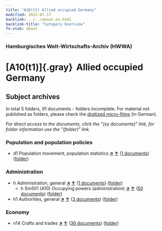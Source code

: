 ```yaml
---
title: "A10(t1) Allied occupied Germany"
modified: 2022-07-17
backlink: ../../about.en.html
backlink-title: "Category Overview"
fn-stub: about
---
```


### Hamburgisches Welt-Wirtschafts-Archiv (HWWA)

# [A10(t1)]{.gray}&#8201; Allied occupied Germany&#160; 







## Subject archives







In total 5 folders, 91 documents - folders incomplete.
For material not published as folders, please check the [digitized micro-films](/film/h1_sh.de.html) (in German).

_For direct access to the documents, click the "(xy documents)" link, for folder information use the "(folder)" link._



### Population and population policies

- d1 Population movement, population statistics [**&nearr;**](../../../subject/i/144222/about.en.html "Population movement, population statistics (all over the world)") [**&uarr;**](../../../subject/about.en.html#d1 "Subject category system") (<a href="https://pm20.zbw.eu/iiifview/folder/sh/187230,144222" title="about: Allied occupied Germany : Population movement, population statistics" target="_blank">1 documents</a>) ([folder](../../../../folder/sh/1872xx/187230/1442xx/144222/about.en.html))

### Administration

- h Administration, general [**&nearr;**](../../../subject/i/144659/about.en.html "Administration, general (all over the world)") [**&uarr;**](../../../subject/about.en.html#h "Subject category system") (<a href="https://pm20.zbw.eu/iiifview/folder/sh/187230,144659" title="about: Allied occupied Germany : Administration, general" target="_blank">1 documents</a>) ([folder](../../../../folder/sh/1872xx/187230/1446xx/144659/about.en.html))
  - h Sm501 (A10) Occupying powers (administration) [**&nearr;**](../../../subject/i/205741/about.en.html "Occupying powers (administration) (all over the world)") [**&uarr;**](../../../subject/about.en.html#h_Sm501_(A10) "Subject category system") (<a href="https://pm20.zbw.eu/iiifview/folder/sh/187230,205741" title="about: Allied occupied Germany : Occupying powers (administration)" target="_blank">50 documents</a>) ([folder](../../../../folder/sh/1872xx/187230/2057xx/205741/about.en.html))
- h1 Authorities, general [**&nearr;**](../../../subject/i/144660/about.en.html "Authorities, general (all over the world)") [**&uarr;**](../../../subject/about.en.html#h1 "Subject category system") (<a href="https://pm20.zbw.eu/iiifview/folder/sh/187230,144660" title="about: Allied occupied Germany : Authorities, general" target="_blank">3 documents</a>) ([folder](../../../../folder/sh/1872xx/187230/1446xx/144660/about.en.html))

### Economy

- n14 Crafts and trades [**&nearr;**](../../../subject/i/145135/about.en.html "Crafts and trades (all over the world)") [**&uarr;**](../../../subject/about.en.html#n14 "Subject category system") (<a href="https://pm20.zbw.eu/iiifview/folder/sh/187230,145135" title="about: Allied occupied Germany : Crafts and trades" target="_blank">36 documents</a>) ([folder](../../../../folder/sh/1872xx/187230/1451xx/145135/about.en.html))






